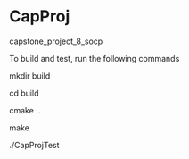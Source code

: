 # CapProj
capstone_project_8_socp

To build and test, run the following commands

mkdir build

cd build

cmake ..

make

./CapProjTest 
